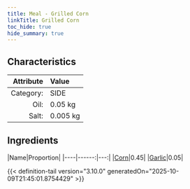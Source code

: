 ```yaml
---
title: Meal - Grilled Corn
linkTitle: Grilled Corn
toc_hide: true
hide_summary: true
---
```

<!-- This is generated by the MarsSim HelpGenertor, do not edit. -->


## Characteristics

| Attribute   | Value |
|--------:|:------|
|Category:|SIDE|
|Oil:|0.05 kg|
|Salt:|0.005 kg|

## Ingredients

|Name|Proportion|
|----|------:|---:|
|[Corn](/docs/definitions/resource/corn)|0.45|
|[Garlic](/docs/definitions/resource/garlic)|0.05|




{{< definition-tail version="3.10.0" generatedOn="2025-10-09T21:45:01.8754429" >}}

